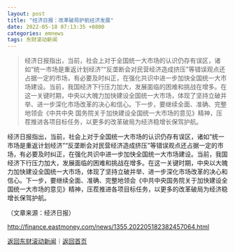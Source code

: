 ```yaml
---
layout: post
title: "经济日报：改革破局护航经济发展"
date: 2022-05-18 07:13:35 +0800
categories: emnews
tags: 东财滚动新闻
---
```

> 经济日报指出，当前，社会上对于全国统一大市场的认识仍存有误区，诸如“统一市场是重返计划经济”“反垄断会对民营经济造成挤压”等错误观点还占据一定的市场，有必要及时纠正，在强化共识中进一步加快全国统一大市场建设。当前，我国经济下行压力加大，发展面临的困难和挑战在增多。在这一关键时期，中央以大魄力加快建设全国统一大市场，体现了坚持立破并举、进一步深化市场改革的决心和信心。下一步，要继续全面、准确、完整地领会《中共中央 国务院关于加快建设全国统一大市场的意见》精神，压茬推进各项目标任务，以更多的改革破局为经济稳增长保驾护航。

<p>经济日报指出，当前，社会上对于全国统一大市场的认识仍存有误区，诸如“统一市场是重返计划经济”“反垄断会对民营经济造成挤压”等错误观点还占据一定的市场，有必要及时纠正，在强化共识中进一步加快全国统一大市场建设。当前，我国经济下行压力加大，发展面临的困难和挑战在增多。在这一关键时期，中央以大魄力加快建设全国统一大市场，体现了坚持立破并举、进一步深化市场改革的决心和信心。下一步，要继续全面、准确、完整地领会《中共中央国务院关于加快建设全国统一大市场的意见》精神，压茬推进各项目标任务，以更多的改革破局为经济稳增长保驾护航。</p><p class="em_media">（文章来源：经济日报）</p>

<http://finance.eastmoney.com/news/1355,202205182382457064.html>

[返回东财滚动新闻](//finews.withounder.com/emnews/)｜[返回首页](//finews.withounder.com/)
